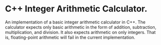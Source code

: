 # C++ Integer Arithmetic Calculator.
An implementation of a basic integer arithmetic calculator in C++. The calculator expects only basic arithmetic in the form of addition, subtraction, multiplication, and division. It also expects arithmetic on only integers. That is, floating-point arithmetic will fail in the current implementation.
